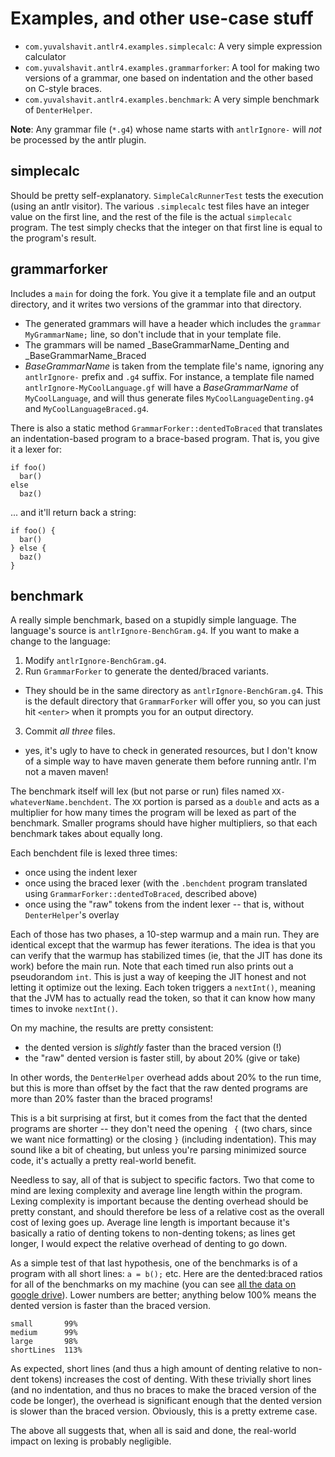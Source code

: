 Examples, and other use-case stuff
==================================

- `com.yuvalshavit.antlr4.examples.simplecalc`: A very simple expression calculator
- `com.yuvalshavit.antlr4.examples.grammarforker`: A tool for making two versions of a grammar, one based on indentation and the other based on C-style braces.
- `com.yuvalshavit.antlr4.examples.benchmark`: A very simple benchmark of `DenterHelper`.

**Note**: Any grammar file (`*.g4`) whose name starts with `antlrIgnore-` will _not_ be processed by the antlr plugin.

simplecalc
----------

Should be pretty self-explanatory. `SimpleCalcRunnerTest` tests the execution (using an antlr visitor). The various `.simplecalc` test files have an integer value on the first line, and the rest of the file is the actual `simplecalc` program. The test simply checks that the integer on that first line is equal to the program's result.

grammarforker
-------------

Includes a `main` for doing the fork. You give it a template file and an output directory, and it writes two versions of the grammar into that directory.

- The generated grammars will have a header which includes the `grammar MyGrammarName;` line, so don't include that in your template file.
- The grammars will be named _BaseGrammarName_Denting and _BaseGrammarName_Braced
- _BaseGrammarName_ is taken from the template file's name, ignoring any `antlrIgnore-` prefix and `.g4` suffix. For instance, a template file named `antlrIgnore-MyCoolLanguage.gf` will have a _BaseGrammarName_ of `MyCoolLanguage`, and will thus generate files `MyCoolLanguageDenting.g4` and `MyCoolLanguageBraced.g4`.

There is also a static method `GrammarForker::dentedToBraced` that translates an indentation-based program to a brace-based program. That is, you give it a lexer for:

    if foo()
      bar()
    else
      baz()

... and it'll return back a string:

    if foo() {
      bar()
    } else {
      baz()
    }

benchmark
---------

A really simple benchmark, based on a stupidly simple language. The language's source is `antlrIgnore-BenchGram.g4`. If you want to make a change to the language:

1. Modify `antlrIgnore-BenchGram.g4`.
2. Run `GrammarForker` to generate the dented/braced variants.
  - They should be in the same directory as `antlrIgnore-BenchGram.g4`. This is the default directory that `GrammarForker` will offer you, so you can just hit `<enter>` when it prompts you for an output directory.
3. Commit _all three_ files.
  - yes, it's ugly to have to check in generated resources, but I don't know of a simple way to have maven generate them before running antlr. I'm not a maven maven!

The benchmark itself will lex (but not parse or run) files named `XX-whateverName.benchdent`. The `XX` portion is parsed as a `double` and acts as a multiplier for how many times the program will be lexed as part of the benchmark. Smaller programs should have higher multipliers, so that each benchmark takes about equally long.

Each benchdent file is lexed three times:

- once using the indent lexer
- once using the braced lexer (with the `.benchdent` program translated using `GrammarForker::dentedToBraced`, described above)
- once using the "raw" tokens from the indent lexer -- that is, without `DenterHelper`'s overlay

Each of those has two phases, a 10-step warmup and a main run. They are identical except that the warmup has fewer iterations. The idea is that you can verify that the warmup has stabilized times (ie, that the JIT has done its work) before the main run. Note that each timed run also prints out a pseudorandom `int`. This is just a way of keeping the JIT honest and not letting it optimize out the lexing. Each token triggers a `nextInt()`, meaning that the JVM has to actually read the token, so that it can know how many times to invoke `nextInt()`.

On my machine, the results are pretty consistent:

- the dented version is _slightly_ faster than the braced version (!)
- the "raw" dented version is faster still, by about 20% (give or take)

In other words, the `DenterHelper` overhead adds about 20% to the run time, but this is more than offset by the fact that the raw dented programs are more than 20% faster than the braced programs!

This is a bit surprising at first, but it comes from the fact that the dented programs are shorter -- they don't need the opening ` {` (two chars, since we want nice formatting) or the closing `}` (including indentation). This may sound like a bit of cheating, but unless you're parsing minimized source code, it's actually a pretty real-world benefit.

Needless to say, all of that is subject to specific factors. Two that come to mind are lexing complexity and average line length within the program. Lexing complexity is important because the denting overhead should be pretty constant, and should therefore be less of a relative cost as the overall cost of lexing goes up. Average line length is important because it's basically a ratio of denting tokens to non-denting tokens; as lines get longer, I would expect the relative overhead of denting to go down.

As a simple test of that last hypothesis, one of the benchmarks is of a program with all short lines: `a = b();` etc. Here are the dented:braced ratios for all of the benchmarks on my machine (you can see [all the data on google drive](http://goo.gl/f9yAQw)). Lower numbers are better; anything below 100% means the dented version is faster than the braced version.

    small       99%
    medium      99%
    large       98%
    shortLines  113%

As expected, short lines (and thus a high amount of denting relative to non-dent tokens) increases the cost of denting. With these trivially short lines (and no indentation, and thus no braces to make the braced version of the code be longer), the overhead is significant enough that the dented version is slower than the braced version. Obviously, this is a pretty extreme case.

The above all suggests that, when all is said and done, the real-world impact on lexing is probably negligible.

